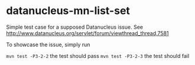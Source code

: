 datanucleus-mn-list-set
=======================

Simple test case for a supposed Datanucleus issue. See http://www.datanucleus.org/servlet/forum/viewthread_thread,7581

To showcase the issue, simply run

```mvn test -P3-2-2``` the test should pass
```mvn test -P3-2-3``` the test should fail
